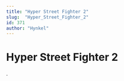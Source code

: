 ```yaml
---
title: "Hyper Street Fighter 2"
slug:  "Hyper_Street_Fighter_2"
id: 371
author: "Hynkel"
---
```


# Hyper Street Fighter 2

.
